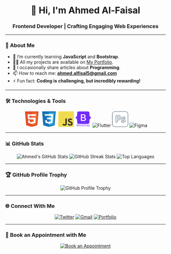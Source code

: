 <h1 align="center">👋 Hi, I'm Ahmed Al-Faisal</h1>
<h3 align="center">Frontend Developer | Crafting Engaging Web Experiences</h3>

---

### 🚀 **About Me**
- 🌱 I’m currently learning **JavaScript** and **Bootstrap**.  
- 👨‍💻 All my projects are available on [My Portfolio](https://ahmedalfaisal502.netlify.app/).  
- 📝 I occasionally share articles about **Programming**.  
- 📫 How to reach me: **ahmed.alfisal5@gmail.com**  
- ⚡ Fun fact: **Coding is challenging, but incredibly rewarding!**  

---

### 🛠️ **Technologies & Tools**
<p align="center">
  <img src="https://raw.githubusercontent.com/devicons/devicon/master/icons/html5/html5-original.svg" alt="HTML5" width="50" height="50"/>
  <img src="https://raw.githubusercontent.com/devicons/devicon/master/icons/css3/css3-original.svg" alt="CSS3" width="50" height="50"/>
  <img src="https://raw.githubusercontent.com/devicons/devicon/master/icons/javascript/javascript-original.svg" alt="JavaScript" width="50" height="50"/>
  <img src="https://raw.githubusercontent.com/devicons/devicon/master/icons/bootstrap/bootstrap-plain-wordmark.svg" alt="Bootstrap" width="50" height="50"/>
  <img src="https://www.vectorlogo.zone/logos/flutterio/flutterio-icon.svg" alt="Flutter" width="50" height="50"/>
  <img src="https://raw.githubusercontent.com/devicons/devicon/master/icons/photoshop/photoshop-line.svg" alt="Photoshop" width="50" height="50"/>
  <img src="https://www.vectorlogo.zone/logos/figma/figma-icon.svg" alt="Figma" width="50" height="50"/>
</p>

---

### 📊 **GitHub Stats**
<p align="center">
  <img src="https://github-readme-stats.vercel.app/api?username=ahmed667830&show_icons=true&theme=nord" alt="Ahmed's GitHub Stats" />
  <img src="https://github-readme-streak-stats.herokuapp.com/?user=ahmed667830&theme=nord" alt="GitHub Streak Stats" />
  <img src="https://github-readme-stats.vercel.app/api/top-langs/?username=ahmed667830&layout=compact&theme=nord" alt="Top Languages" />
</p>

---

### 🏆 **GitHub Profile Trophy**
<p align="center">
  <img src="https://github-profile-trophy.vercel.app/?username=ahmed667830&theme=nord" alt="GitHub Profile Trophy" />
</p>

---

### 🌐 **Connect With Me**
<p align="center">
  <a href="https://twitter.com/ahmed667830" target="_blank"><img src="https://img.shields.io/badge/Twitter-1DA1F2?style=for-the-badge&logo=twitter&logoColor=white" alt="Twitter" /></a>
  <a href="mailto:ahmed.alfisal5@gmail.com"><img src="https://img.shields.io/badge/Email-D14836?style=for-the-badge&logo=gmail&logoColor=white" alt="Gmail" /></a>
  <a href="https://ahmedalfaisal502.netlify.app/" target="_blank"><img src="https://img.shields.io/badge/Portfolio-000000?style=for-the-badge&logo=firefox&logoColor=white" alt="Portfolio" /></a>
</p>

---

### 📅 **Book an Appointment with Me**
<p align="center">
  <a href="https://calendar.google.com/calendar/u/0/appointments/AcZssZ1HV-GCvQTCt5RXYzyy23h2y3hqnrSkMNqIjeo=" target="_blank">
    <img src="https://img.shields.io/badge/Schedule%20a%20Meeting-4285F4?style=for-the-badge&logo=google-calendar&logoColor=white" alt="Book an Appointment" />
  </a>
</p>
